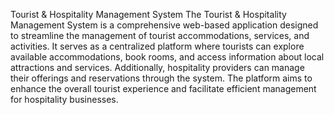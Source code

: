 Tourist & Hospitality Management System
The Tourist & Hospitality Management System is a comprehensive web-based application designed to streamline the management of tourist accommodations, services, and activities. 
It serves as a centralized platform where tourists can explore available accommodations, book rooms, and access information about local attractions and services. 
Additionally, hospitality providers can manage their offerings and reservations through the system. 
The platform aims to enhance the overall tourist experience and facilitate efficient management for hospitality businesses.
